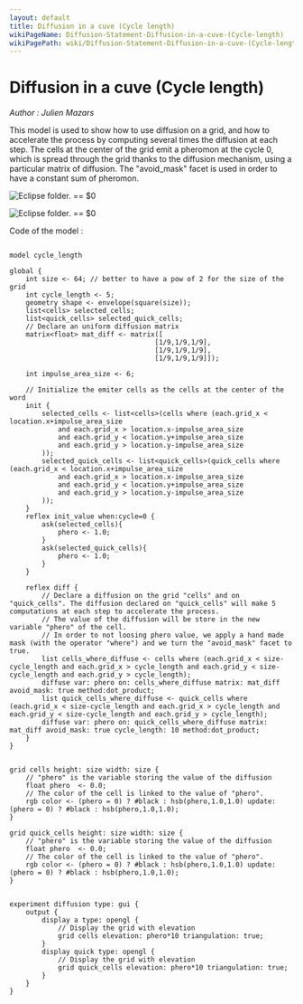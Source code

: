 ```yaml
---
layout: default
title: Diffusion in a cuve (Cycle length)
wikiPageName: Diffusion-Statement-Diffusion-in-a-cuve-(Cycle-length)
wikiPagePath: wiki/Diffusion-Statement-Diffusion-in-a-cuve-(Cycle-length).md
---
```

[//]: # (keyword|operator_hsb)
[//]: # (keyword|statement_diffuse)
[//]: # (keyword|type_matrix)
[//]: # (keyword|concept_diffusion)
[//]: # (keyword|concept_matrix)
[//]: # (keyword|concept_math)
[//]: # (keyword|concept_elevation)
# Diffusion in a cuve (Cycle length)


_Author : Julien Mazars_

This model is used to show how to use diffusion on a grid, and how to accelerate the process by computing several times the diffusion at each step. The cells at the center of the grid emit a pheromon at the cycle 0, which is spread through the grid thanks to the diffusion mechanism, using a particular matrix of diffusion. The "avoid_mask" facet is used in order to have a constant sum of pheromon. 


<p><img src="gm_wiki/resources/images/modelLibraryScreenshots/Additionnal Plugins/Diffusion Statement/Diffusion Statement Diffusion in a cuve (Cycle length)/a-10.png" alt="Eclipse folder." title class="img-responsive"> == $0</p><p><img src="gm_wiki/resources/images/modelLibraryScreenshots/Additionnal Plugins/Diffusion Statement/Diffusion Statement Diffusion in a cuve (Cycle length)/quick-10.png" alt="Eclipse folder." title class="img-responsive"> == $0</p>Code of the model : 

```

model cycle_length

global {
	int size <- 64; // better to have a pow of 2 for the size of the grid
	int cycle_length <- 5;
  	geometry shape <- envelope(square(size));
  	list<cells> selected_cells;
  	list<quick_cells> selected_quick_cells;
  	// Declare an uniform diffusion matrix
  	matrix<float> mat_diff <- matrix([
									[1/9,1/9,1/9],
									[1/9,1/9,1/9],
									[1/9,1/9,1/9]]);
									
	int impulse_area_size <- 6;

	// Initialize the emiter cells as the cells at the center of the word
	init {
		selected_cells <- list<cells>(cells where (each.grid_x < location.x+impulse_area_size
			and each.grid_x > location.x-impulse_area_size
			and each.grid_y < location.y+impulse_area_size
			and each.grid_y > location.y-impulse_area_size
		));
		selected_quick_cells <- list<quick_cells>(quick_cells where (each.grid_x < location.x+impulse_area_size
			and each.grid_x > location.x-impulse_area_size
			and each.grid_y < location.y+impulse_area_size
			and each.grid_y > location.y-impulse_area_size
		));
	}
	reflex init_value when:cycle=0 {
		ask(selected_cells){
			phero <- 1.0;
		}
		ask(selected_quick_cells){
			phero <- 1.0;
		}		
	}

	reflex diff {
		// Declare a diffusion on the grid "cells" and on "quick_cells". The diffusion declared on "quick_cells" will make 5 computations at each step to accelerate the process. 
		// The value of the diffusion will be store in the new variable "phero" of the cell.
		// In order to not loosing phero value, we apply a hand made mask (with the operator "where") and we turn the "avoid_mask" facet to true.
		list cells_where_diffuse <- cells where (each.grid_x < size-cycle_length and each.grid_x > cycle_length and each.grid_y < size-cycle_length and each.grid_y > cycle_length);
		diffuse var: phero on: cells_where_diffuse matrix: mat_diff avoid_mask: true method:dot_product;	
		list quick_cells_where_diffuse <- quick_cells where (each.grid_x < size-cycle_length and each.grid_x > cycle_length and each.grid_y < size-cycle_length and each.grid_y > cycle_length);
		diffuse var: phero on: quick_cells_where_diffuse matrix: mat_diff avoid_mask: true cycle_length: 10 method:dot_product;
	}
}


grid cells height: size width: size {
	// "phero" is the variable storing the value of the diffusion
	float phero  <- 0.0;
	// The color of the cell is linked to the value of "phero".
	rgb color <- (phero = 0) ? #black : hsb(phero,1.0,1.0) update: (phero = 0) ? #black : hsb(phero,1.0,1.0);
} 

grid quick_cells height: size width: size {
	// "phero" is the variable storing the value of the diffusion
	float phero  <- 0.0;
	// The color of the cell is linked to the value of "phero".
	rgb color <- (phero = 0) ? #black : hsb(phero,1.0,1.0) update: (phero = 0) ? #black : hsb(phero,1.0,1.0);
} 


experiment diffusion type: gui {
	output {
		display a type: opengl {
			// Display the grid with elevation
			grid cells elevation: phero*10 triangulation: true;
		}
		display quick type: opengl {
			// Display the grid with elevation
			grid quick_cells elevation: phero*10 triangulation: true;
		}
	}
}
```
